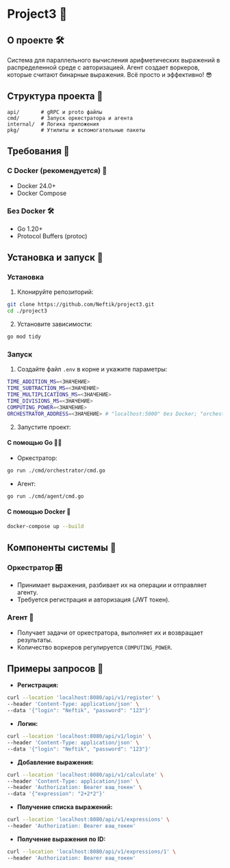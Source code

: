 # Project3 🚀

## О проекте 🛠️

Система для параллельного вычисления арифметических выражений в распределенной среде с авторизацией. Агент создает воркеров, которые считают бинарные выражения. Всё просто и эффективно! 😎

## Структура проекта 📂

```
api/       # gRPC и proto файлы
cmd/       # Запуск оркестратора и агента
internal/  # Логика приложения
pkg/       # Утилиты и вспомогательные пакеты
```

## Требования 🧰

### С Docker (рекомендуется) 🐳

- Docker 24.0+
- Docker Compose

### Без Docker 🛠️

- Go 1.20+
- Protocol Buffers (protoc)

## Установка и запуск 🚀

### Установка

1. Клонируйте репозиторий:

```sh
git clone https://github.com/Neftik/project3.git
cd ./project3
```

2. Установите зависимости:

```sh
go mod tidy
```

### Запуск

1. Создайте файл `.env` в корне и укажите параметры:

```sh
TIME_ADDITION_MS=<ЗНАЧЕНИЕ>
TIME_SUBTRACTION_MS=<ЗНАЧЕНИЕ>
TIME_MULTIPLICATIONS_MS=<ЗНАЧЕНИЕ>
TIME_DIVISIONS_MS=<ЗНАЧЕНИЕ>
COMPUTING_POWER=<ЗНАЧЕНИЕ>
ORCHESTRATOR_ADDRESS=<ЗНАЧЕНИЕ> # "localhost:5000" без Docker; "orchestrator:5000" с Docker
```

2. Запустите проект:

#### С помощью Go 🏃‍♂️

- Оркестратор:

```sh
go run ./cmd/orchestrator/cmd.go
```

- Агент:

```sh
go run ./cmd/agent/cmd.go
```

#### С помощью Docker 🐳

```sh
docker-compose up --build
```

## Компоненты системы 🧩

### Оркестратор 🎛️

- Принимает выражения, разбивает их на операции и отправляет агенту.
- Требуется регистрация и авторизация (JWT токен).

### Агент 🤖

- Получает задачи от оркестратора, выполняет их и возвращает результаты.
- Количество воркеров регулируется `COMPUTING_POWER`.

## Примеры запросов 📡

- **Регистрация:**

```sh
curl --location 'localhost:8080/api/v1/register' \
--header 'Content-Type: application/json' \
--data '{"login": "Neftik", "password": "123"}'
```

- **Логин:**

```sh
curl --location 'localhost:8080/api/v1/login' \
--header 'Content-Type: application/json' \
--data '{"login": "Neftik", "password": "123"}'
```

- **Добавление выражения:**

```sh
curl --location 'localhost:8080/api/v1/calculate' \
--header 'Content-Type: application/json' \
--header 'Authorization: Bearer ваш_токен' \
--data '{"expression": "2+2*2"}'
```

- **Получение списка выражений:**

```sh
curl --location 'localhost:8080/api/v1/expressions' \
--header 'Authorization: Bearer ваш_токен'
```

- **Получение выражения по ID:**

```sh
curl --location 'localhost:8080/api/v1/expressions/1' \
--header 'Authorization: Bearer ваш_токен'
```